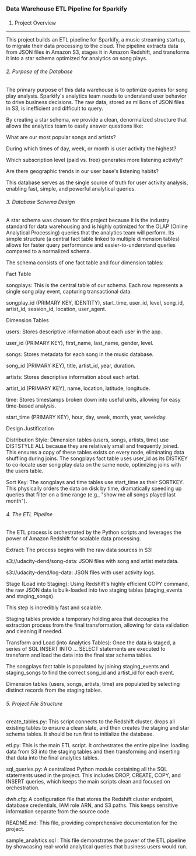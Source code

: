 ### Data Warehouse ETL Pipeline for Sparkify 
#### 



1. Project Overview

---



This project builds an ETL pipeline for Sparkify, a music streaming startup, to migrate their data processing to the cloud. The pipeline extracts data from JSON files in Amazon S3, stages it in Amazon Redshift, and transforms it into a star schema optimized for analytics on song plays.


###### 2\. Purpose of the Database



The primary purpose of this data warehouse is to optimize queries for song play analysis. Sparkify's analytics team needs to understand user behavior to drive business decisions. The raw data, stored as millions of JSON files in S3, is inefficient and difficult to query.

By creating a star schema, we provide a clean, denormalized structure that allows the analytics team to easily answer questions like:

What are our most popular songs and artists?

During which times of day, week, or month is user activity the highest?

Which subscription level (paid vs. free) generates more listening activity?

Are there geographic trends in our user base's listening habits?

This database serves as the single source of truth for user activity analysis, enabling fast, simple, and powerful analytical queries.





###### 3\. Database Schema Design



A star schema was chosen for this project because it is the industry standard for data warehousing and is highly optimized for the OLAP (Online Analytical Processing) queries that the analytics team will perform. Its simple structure (a central fact table linked to multiple dimension tables) allows for faster query performance and easier-to-understand queries compared to a normalized schema.



The schema consists of one fact table and four dimension tables:



Fact Table



songplays: This is the central table of our schema. Each row represents a single song play event, capturing transactional data.

songplay\_id (PRIMARY KEY, IDENTITY), start\_time, user\_id, level, song\_id, artist\_id, session\_id, location, user\_agent.



Dimension Tables



users: Stores descriptive information about each user in the app.

user\_id (PRIMARY KEY), first\_name, last\_name, gender, level.

songs: Stores metadata for each song in the music database.

song\_id (PRIMARY KEY), title, artist\_id, year, duration.

artists: Stores descriptive information about each artist.

artist\_id (PRIMARY KEY), name, location, latitude, longitude.

time: Stores timestamps broken down into useful units, allowing for easy time-based analysis.

start\_time (PRIMARY KEY), hour, day, week, month, year, weekday.

Design Justification

Distribution Style: Dimension tables (users, songs, artists, time) use DISTSTYLE ALL because they are relatively small and frequently joined. This ensures a copy of these tables exists on every node, eliminating data shuffling during joins. The songplays fact table uses user\_id as its DISTKEY to co-locate user song play data on the same node, optimizing joins with the users table.

Sort Key: The songplays and time tables use start\_time as their SORTKEY. This physically orders the data on disk by time, dramatically speeding up queries that filter on a time range (e.g., "show me all songs played last month").





###### 4\. The ETL Pipeline



The ETL process is orchestrated by the Python scripts and leverages the power of Amazon Redshift for scalable data processing.



Extract: The process begins with the raw data sources in S3:

s3://udacity-dend/song-data: JSON files with song and artist metadata.

s3://udacity-dend/log-data: JSON files with user activity logs.

Stage (Load into Staging): Using Redshift's highly efficient COPY command, the raw JSON data is bulk-loaded into two staging tables (staging\_events and staging\_songs).

This step is incredibly fast and scalable.

Staging tables provide a temporary holding area that decouples the extraction process from the final transformation, allowing for data validation and cleaning if needed.

Transform and Load (into Analytics Tables): Once the data is staged, a series of SQL INSERT INTO ... SELECT statements are executed to transform and load the data into the final star schema tables.

The songplays fact table is populated by joining staging\_events and staging\_songs to find the correct song\_id and artist\_id for each event.

Dimension tables (users, songs, artists, time) are populated by selecting distinct records from the staging tables.





###### 5\. Project File Structure



create\_tables.py: This script connects to the Redshift cluster, drops all existing tables to ensure a clean slate, and then creates the staging and star schema tables. It should be run first to initialize the database.



etl.py: This is the main ETL script. It orchestrates the entire pipeline: loading data from S3 into the staging tables and then transforming and inserting that data into the final analytics tables.



sql\_queries.py: A centralized Python module containing all the SQL statements used in the project. This includes DROP, CREATE, COPY, and INSERT queries, which keeps the main scripts clean and focused on orchestration.



dwh.cfg: A configuration file that stores the Redshift cluster endpoint, database credentials, IAM role ARN, and S3 paths. This keeps sensitive information separate from the source code.



README.md: This file, providing comprehensive documentation for the project.

sample\_analytics.sql : This file demonstrates the power of the ETL pipeline by showcasing real-world analytical queries that business users would run.

